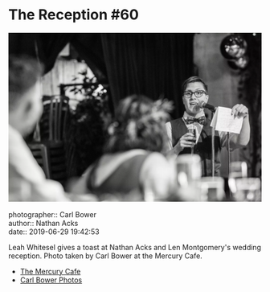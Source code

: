# The Reception #60

![Leah Whitesel toasts Nathan Acks and Len Montgomery](assets/2019-06-29-set-3-the-reception-60.webp)

photographer:: Carl Bower  
author:: Nathan Acks  
date:: 2019-06-29 19:42:53

Leah Whitesel gives a toast at Nathan Acks and Len Montgomery's wedding reception. Photo taken by Carl Bower at the Mercury Cafe.

* [The Mercury Cafe](http://mercurycafe.com)
* [Carl Bower Photos](https://carlbowerphotos.com)

